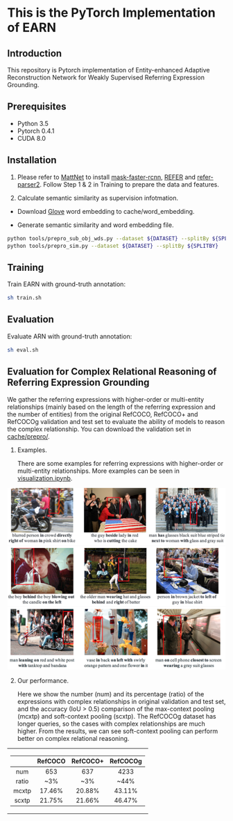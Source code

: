 # This is the PyTorch Implementation of EARN

## Introduction
This repository is Pytorch implementation of Entity-enhanced Adaptive Reconstruction Network for Weakly Supervised Referring Expression Grounding.

## Prerequisites

* Python 3.5
* Pytorch 0.4.1
* CUDA 8.0

## Installation

1. Please refer to [MattNet](https://github.com/lichengunc/MAttNet) to install [mask-faster-rcnn](https://github.com/lichengunc/mask-faster-rcnn), [REFER](https://github.com/lichengunc/refer) and [refer-parser2](https://github.com/lichengunc/refer-parser2).
Follow Step 1 & 2 in Training to prepare the data and features.

2. Calculate semantic similarity as supervision infotmation.

* Download [Glove](https://drive.google.com/file/d/1SuKn09iiYlGo0evZIJHkmpXOhLNc5f_s/view?usp=drive_web) word embedding to cache/word_embedding.

* Generate semantic similarity and word embedding file.
```bash
python tools/prepro_sub_obj_wds.py --dataset ${DATASET} --splitBy ${SPLITBY}
python tools/prepro_sim.py --dataset ${DATASET} --splitBy ${SPLITBY}
```


## Training

Train EARN with ground-truth annotation:

```bash
sh train.sh
```

## Evaluation

Evaluate ARN with ground-truth annotation:

```bash
sh eval.sh
```


## Evaluation for Complex Relational Reasoning of Referring Expression Grounding
We gather the referring expressions with higher-order or multi-entity relationships (mainly based on the length of the referring expression and the number of entities) from the original RefCOCO, RefCOCO+ and RefCOCOg validation and test set to evaluate the ability of models to reason the complex relationship. You can download the validation set in [cache/prepro/](cache/prepro/). 

1) Examples.
   
   There are some examples for referring expressions with higher-order or multi-entity relationships. More examples can be seen in [visualization.ipynb](visualization.ipynb). 
   
 ![example1](./pics/example1.png)
 ![example2](./pics/example2.png)
 ![example3](./pics/example3.png)
<!-- <center>Some examples of the validation set with complex relationship.</center> -->


2) Our performance.
   
   Here we show the number (num) and its percentage (ratio) of the expressions with complex relationships in original validation and test set, and the accuracy (IoU > 0.5) comparison of the max-context pooling (mcxtp) and soft-context pooling (scxtp). The RefCOCOg dataset has longer queries, so the cases with complex relationships are much higher. From the results, we can see soft-context pooling can perform better on complex relational reasoning.
<center>
<table>
<tr><td>

|  | RefCOCO | RefCOCO+ | RefCOCOg|
|:--:|:--:|:--:|:--:|
| num   |  653    | 637     |  4233   |
| ratio | ~3\%    | ~3\%    |  ~44\%  |
| mcxtp | 17.46\% | 20.88\% | 43.11\% |
| scxtp | 21.75\% | 21.66\% | 46.47\% |

<!-- | num   |  653 （~3\%）   | 637 (~3\%)    |  4233 (~44\%)   |
| num   |  653 （~3\%）   | 637 (~3\%)    |  4233 (~44\%)   | -->
</td></tr> 
</table>
</center>
